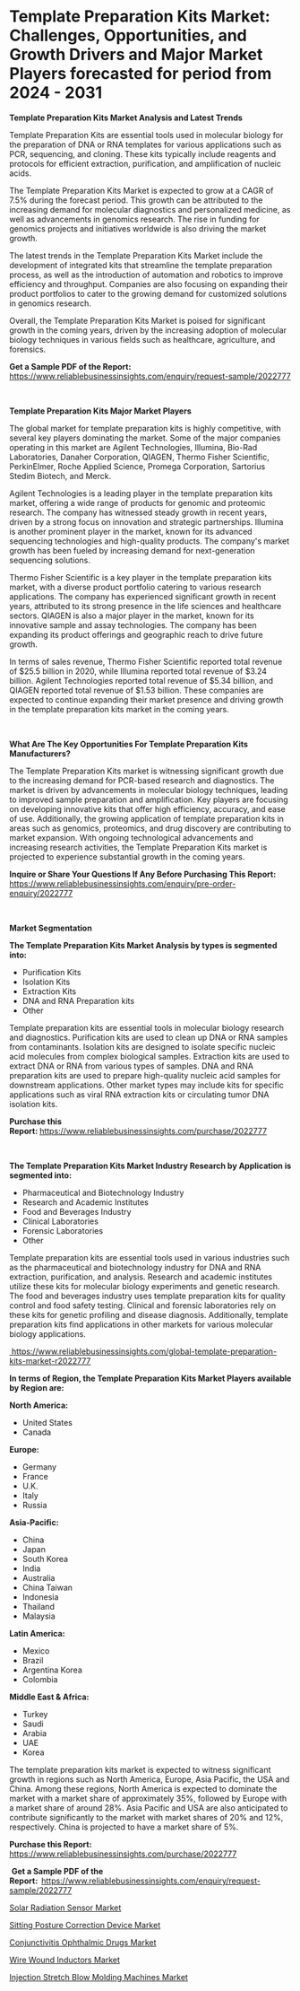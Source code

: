 <p><h1>Template Preparation Kits Market: Challenges, Opportunities, and Growth Drivers and Major Market Players forecasted for period from 2024 - 2031</h1></p><p><strong>Template Preparation Kits Market Analysis and Latest Trends</strong></p>
<p><p>Template Preparation Kits are essential tools used in molecular biology for the preparation of DNA or RNA templates for various applications such as PCR, sequencing, and cloning. These kits typically include reagents and protocols for efficient extraction, purification, and amplification of nucleic acids.</p><p>The Template Preparation Kits Market is expected to grow at a CAGR of 7.5% during the forecast period. This growth can be attributed to the increasing demand for molecular diagnostics and personalized medicine, as well as advancements in genomics research. The rise in funding for genomics projects and initiatives worldwide is also driving the market growth.</p><p>The latest trends in the Template Preparation Kits Market include the development of integrated kits that streamline the template preparation process, as well as the introduction of automation and robotics to improve efficiency and throughput. Companies are also focusing on expanding their product portfolios to cater to the growing demand for customized solutions in genomics research.</p><p>Overall, the Template Preparation Kits Market is poised for significant growth in the coming years, driven by the increasing adoption of molecular biology techniques in various fields such as healthcare, agriculture, and forensics.</p></p>
<p><strong>Get a Sample PDF of the Report:&nbsp;</strong> <a href="https://www.reliablebusinessinsights.com/enquiry/request-sample/2022777">https://www.reliablebusinessinsights.com/enquiry/request-sample/2022777</a></p>
<p>&nbsp;</p>
<p><strong>Template Preparation Kits Major Market Players</strong></p>
<p><p>The global market for template preparation kits is highly competitive, with several key players dominating the market. Some of the major companies operating in this market are Agilent Technologies, Illumina, Bio-Rad Laboratories, Danaher Corporation, QIAGEN, Thermo Fisher Scientific, PerkinElmer, Roche Applied Science, Promega Corporation, Sartorius Stedim Biotech, and Merck.</p><p>Agilent Technologies is a leading player in the template preparation kits market, offering a wide range of products for genomic and proteomic research. The company has witnessed steady growth in recent years, driven by a strong focus on innovation and strategic partnerships. Illumina is another prominent player in the market, known for its advanced sequencing technologies and high-quality products. The company's market growth has been fueled by increasing demand for next-generation sequencing solutions.</p><p>Thermo Fisher Scientific is a key player in the template preparation kits market, with a diverse product portfolio catering to various research applications. The company has experienced significant growth in recent years, attributed to its strong presence in the life sciences and healthcare sectors. QIAGEN is also a major player in the market, known for its innovative sample and assay technologies. The company has been expanding its product offerings and geographic reach to drive future growth.</p><p>In terms of sales revenue, Thermo Fisher Scientific reported total revenue of $25.5 billion in 2020, while Illumina reported total revenue of $3.24 billion. Agilent Technologies reported total revenue of $5.34 billion, and QIAGEN reported total revenue of $1.53 billion. These companies are expected to continue expanding their market presence and driving growth in the template preparation kits market in the coming years.</p></p>
<p>&nbsp;</p>
<p><strong>What Are The Key Opportunities For Template Preparation Kits Manufacturers?</strong></p>
<p><p>The Template Preparation Kits market is witnessing significant growth due to the increasing demand for PCR-based research and diagnostics. The market is driven by advancements in molecular biology techniques, leading to improved sample preparation and amplification. Key players are focusing on developing innovative kits that offer high efficiency, accuracy, and ease of use. Additionally, the growing application of template preparation kits in areas such as genomics, proteomics, and drug discovery are contributing to market expansion. With ongoing technological advancements and increasing research activities, the Template Preparation Kits market is projected to experience substantial growth in the coming years.</p></p>
<p><strong>Inquire or Share Your Questions If Any Before Purchasing This Report:</strong> <a href="https://www.reliablebusinessinsights.com/enquiry/pre-order-enquiry/2022777">https://www.reliablebusinessinsights.com/enquiry/pre-order-enquiry/2022777</a></p>
<p>&nbsp;</p>
<p><strong>Market Segmentation</strong></p>
<p><strong>The Template Preparation Kits Market Analysis by types is segmented into:</strong></p>
<p><ul><li>Purification Kits</li><li>Isolation Kits</li><li>Extraction Kits</li><li>DNA and RNA Preparation kits</li><li>Other</li></ul></p>
<p><p>Template preparation kits are essential tools in molecular biology research and diagnostics. Purification kits are used to clean up DNA or RNA samples from contaminants. Isolation kits are designed to isolate specific nucleic acid molecules from complex biological samples. Extraction kits are used to extract DNA or RNA from various types of samples. DNA and RNA preparation kits are used to prepare high-quality nucleic acid samples for downstream applications. Other market types may include kits for specific applications such as viral RNA extraction kits or circulating tumor DNA isolation kits.</p></p>
<p><strong>Purchase this Report:&nbsp;</strong><a href="https://www.reliablebusinessinsights.com/purchase/2022777">https://www.reliablebusinessinsights.com/purchase/2022777</a></p>
<p>&nbsp;</p>
<p><strong>The Template Preparation Kits Market Industry Research by Application is segmented into:</strong></p>
<p><ul><li>Pharmaceutical and Biotechnology Industry</li><li>Research and Academic Institutes</li><li>Food and Beverages Industry</li><li>Clinical Laboratories</li><li>Forensic Laboratories</li><li>Other</li></ul></p>
<p><p>Template preparation kits are essential tools used in various industries such as the pharmaceutical and biotechnology industry for DNA and RNA extraction, purification, and analysis. Research and academic institutes utilize these kits for molecular biology experiments and genetic research. The food and beverages industry uses template preparation kits for quality control and food safety testing. Clinical and forensic laboratories rely on these kits for genetic profiling and disease diagnosis. Additionally, template preparation kits find applications in other markets for various molecular biology applications.</p></p>
<p><a href="https://www.reliablebusinessinsights.com/global-template-preparation-kits-market-r2022777">&nbsp;https://www.reliablebusinessinsights.com/global-template-preparation-kits-market-r2022777</a></p>
<p><strong>In terms of Region, the Template Preparation Kits Market Players available by Region are:</strong></p>
<p>
    <p> <strong> North America: </strong>
        <ul>
            <li>United States</li>
            <li>Canada</li>
        </ul>
        </p> 
    <p> <strong> Europe: </strong>
        <ul>
            <li>Germany</li>
            <li>France</li>
            <li>U.K.</li>
            <li>Italy</li>
            <li>Russia</li>
        </ul>
        </p> 
    <p> <strong> Asia-Pacific: </strong>
        <ul>
            <li>China</li>
            <li>Japan</li>
            <li>South Korea</li>
            <li>India</li>
            <li>Australia</li>
            <li>China Taiwan</li>
            <li>Indonesia</li>
            <li>Thailand</li>
            <li>Malaysia</li>
        </ul>
        </p> 
    <p> <strong> Latin America: </strong>
        <ul>
            <li>Mexico</li>
            <li>Brazil</li>
            <li>Argentina Korea</li>
            <li>Colombia</li>
        </ul>
        </p> 
    <p> <strong> Middle East & Africa: </strong>
        <ul>
            <li>Turkey</li>
            <li>Saudi</li>
            <li>Arabia</li>
            <li>UAE</li>
            <li>Korea</li>
        </ul>
    </p>
    </p>
<p><p>The template preparation kits market is expected to witness significant growth in regions such as North America, Europe, Asia Pacific, the USA and China. Among these regions, North America is expected to dominate the market with a market share of approximately 35%, followed by Europe with a market share of around 28%. Asia Pacific and USA are also anticipated to contribute significantly to the market with market shares of 20% and 12%, respectively. China is projected to have a market share of 5%.</p></p>
<p><strong>Purchase this Report: </strong><a href="https://www.reliablebusinessinsights.com/purchase/2022777">https://www.reliablebusinessinsights.com/purchase/2022777</a></p>
<p>&nbsp;<strong>Get a Sample PDF of the Report:&nbsp;&nbsp;</strong><a href="https://www.reliablebusinessinsights.com/enquiry/request-sample/2022777">https://www.reliablebusinessinsights.com/enquiry/request-sample/2022777</a></p>
<p><strong></strong></p>
<p><p><a href="https://medium.com/@ruth.gibson8095/solar-radiation-sensor-market-research-report-market-forecast-and-growth-prospects-with-a-steady-3a89b0c8c894">Solar Radiation Sensor Market</a></p><p><a href="https://github.com/ayamsauke86/Market-Research-Report-List-1/blob/main/sitting-posture-correction-device-market.md">Sitting Posture Correction Device Market</a></p><p><a href="https://github.com/lnamivez37/Market-Research-Report-List-1/blob/main/conjunctivitis-ophthalmic-drugs-market.md">Conjunctivitis Ophthalmic Drugs Market</a></p><p><a href="https://medium.com/@colin.dunca43545/wire-wound-inductors-market-share-size-trends-industry-analysis-report-by-application-consumer-848a8784ade6">Wire Wound Inductors Market</a></p><p><a href="https://issuu.com/reportprime-2/docs/injection-stretch-blow-molding-machines-market-siz">Injection Stretch Blow Molding Machines Market</a></p></p>